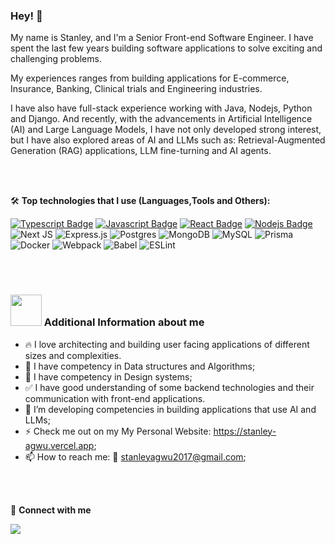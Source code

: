 ### Hey! 👋

My name is Stanley, and I'm a Senior Front-end Software Engineer. I have spent the last few years building software applications to solve exciting and challenging problems.

My experiences ranges from building applications for E-commerce, Insurance, Banking, Clinical trials and Engineering industries.

I have also have full-stack experience working with Java, Nodejs, Python and Django. And recently, with the advancements in Artificial Intelligence (AI) and Large Language Models, I have not only developed strong interest, but I have also explored areas of AI and LLMs such as: Retrieval-Augmented Generation (RAG) applications, LLM fine-turning and AI agents.

<br/>
<br/>

🛠️ **Top technologies that I use (Languages,Tools and Others):**

[![Typescript Badge](https://img.shields.io/badge/-Typescript-007acc?style=for-the-badge&labelColor=black&logo=typescript&logoColor=007acc)](#)
[![Javascript Badge](https://img.shields.io/badge/-Javascript-F0DB4F?style=for-the-badge&labelColor=black&logo=javascript&logoColor=F0DB4F)](#)
[![React Badge](https://img.shields.io/badge/-React-61DBFB?style=for-the-badge&labelColor=black&logo=react&logoColor=61DBFB)](#)
[![Nodejs Badge](https://img.shields.io/badge/-Nodejs-3C873A?style=for-the-badge&labelColor=black&logo=node.js&logoColor=3C873A)](#)
![Next JS](https://img.shields.io/badge/Next-black?style=for-the-badge&logo=next.js&logoColor=white)
![Express.js](https://img.shields.io/badge/Express%20js-000000?style=for-the-badge&logo=express&logoColor=white)
![Postgres](https://img.shields.io/badge/postgres-%23316192.svg?style=for-the-badge&logo=postgresql&logoColor=white)
![MongoDB](https://img.shields.io/badge/MongoDB-%234ea94b.svg?style=for-the-badge&logo=mongodb&logoColor=white)
![MySQL](https://img.shields.io/badge/mysql-%2300000f.svg?style=for-the-badge&logo=mysql&logoColor=white)
![Prisma](https://img.shields.io/badge/Prisma-3982CE?style=for-the-badge&logo=Prisma&logoColor=white)
![Docker](https://img.shields.io/badge/docker-%230db7ed.svg?style=for-the-badge&logo=docker&logoColor=white)
![Webpack](https://img.shields.io/badge/webpack-%238DD6F9.svg?style=for-the-badge&logo=webpack&logoColor=black)
![Babel](https://img.shields.io/badge/Babel-F9DC3e?style=for-the-badge&logo=babel&logoColor=black)
![ESLint](https://img.shields.io/badge/ESLint-4B3263?style=for-the-badge&logo=eslint&logoColor=white)

<br/>
<br/>

### <img src="https://giphy.com/embed/0a9WY42QJ6VMbOUqto" width="50"> Additional Information about me

- 🔥 I love architecting and building user facing applications of different sizes and complexities.
- 🌱 I have competency in Data structures and Algorithms;
- 🌱 I have competency in Design systems;
- ✅ I have good understanding of some backend technologies and their communication with front-end applications.
- 🤔 I’m developing competencies in building applications that use AI and LLMs;
- ⚡️ Check me out on my My Personal Website: https://stanley-agwu.vercel.app;
- 📫 How to reach me: :email: stanleyagwu2017@gmail.com;

<br/>
<br/>

🔗 **Connect with me**

<p align="left">
    <a href="https://www.linkedin.com/in/stanley-agwu-ab31a7223/" target="_blank">
      <img align="center" src="https://img.shields.io/badge/linkedin-%230077B5.svg?style=for-the-badge&logo=linkedin&logoColor=white"/>
    </a>
</p>
